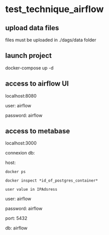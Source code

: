 # test_technique_airflow

## upload data files
files must be uploaded in ./dags/data folder
## launch project
docker-compose up -d

## access to airflow UI
localhost:8080

user: airflow

password: airflow

## access to metabase
localhost:3000

connexion db:

host:
    
    docker ps

    docker inspect *id_of_postgres_container*
    
    user value in IPAdsress

user: airflow

password: airflow

port: 5432

db: airflow